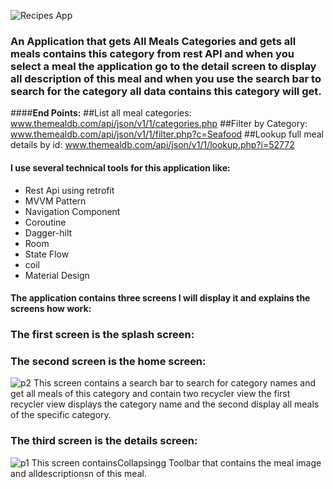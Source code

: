

![Recipes App](https://github.com/rehamYahia/RecipsAPP/assets/63594588/625d8598-2773-463a-b3ee-13db7d6bed0a)


### An Application that gets All  Meals Categories and gets all meals contains this category from rest API and when you select a meal the application go to the detail screen to display all description of this meal and when you use the search bar to search for the category all data contains this category will get.
####__End Points:__
##List all meal categories: www.themealdb.com/api/json/v1/1/categories.php
##Filter by Category: www.themealdb.com/api/json/v1/1/filter.php?c=Seafood
##Lookup full meal details by id: www.themealdb.com/api/json/v1/1/lookup.php?i=52772
#### __I use several technical tools for this application like:__
- Rest Api using retrofit
- MVVM Pattern
- Navigation Component
- Coroutine
- Dagger-hilt
- Room
- State Flow
- coil
- Material Design
#### The application contains three screens I will display it and explains the screens how work:
### The first screen is the splash screen:
### The second screen is the home screen:
![p2](https://github.com/rehamYahia/RecipsAPP/assets/63594588/570afe69-4299-4808-8945-67ae2d77ddca)
This screen contains a search bar to search for category names and get all meals of this category and contain two recycler view the first recycler view displays the category name and the second display all meals of the specific category.


### The third screen is the details screen:
  ![p1](https://github.com/rehamYahia/RecipsAPP/assets/63594588/43891cba-7b31-407f-929a-980c85bb4165)
  This screen containsCollapsingg Toolbar that contains the meal image and alldescriptionsn of this meal.  

